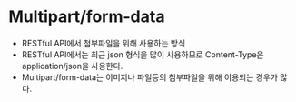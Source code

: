 # Multipart/form-data

- RESTful API에서 첨부파일을 위해 사용하는 방식
- RESTful API에서는 최근 json 형식을 많이 사용하므로 Content-Type은 application/json을 사용한다.
- Multipart/form-data는 이미지나 파일등의 첨부파일을 위해 이용되는 경우가 많다.